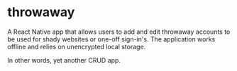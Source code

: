 # throwaway

A React Native app that allows users to add and edit throwaway accounts to be
used for shady websites or one-off sign-in's. The application works offline
and relies on unencrypted local storage.

In other words, yet another CRUD app.
